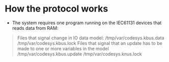 # How the protocol works

* The system requires one program running on the 
IEC61131 devices that reads data from RAM:

> Files that signal change in IO data model:
> /tmp/var/codesys.kbus.data
> /tmp/var/codesys.kbus.lock
> Files that signal that an update has to be made
> to one or more variables in the model
> /tmp/var/codesys.kbus.update
> /tmp/var/codesys.knus.lock